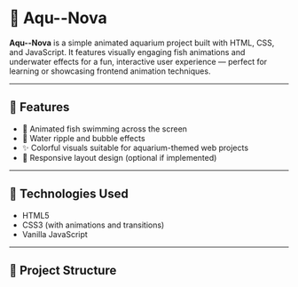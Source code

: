 # 🌊 Aqu--Nova

**Aqu--Nova** is a simple animated aquarium project built with HTML, CSS, and JavaScript. It features visually engaging fish animations and underwater effects for a fun, interactive user experience — perfect for learning or showcasing frontend animation techniques.

---

## 🎨 Features

- 🐠 Animated fish swimming across the screen
- 🌊 Water ripple and bubble effects
- ✨ Colorful visuals suitable for aquarium-themed web projects
- 📱 Responsive layout design (optional if implemented)

---

## 🧰 Technologies Used

- HTML5
- CSS3 (with animations and transitions)
- Vanilla JavaScript

---

## 📂 Project Structure

